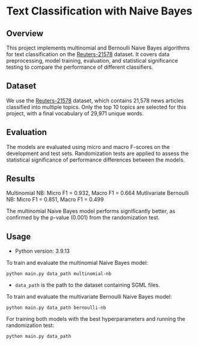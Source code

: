 # Text Classification with Naive Bayes

## Overview

This project implements multinomial and Bernoulli Naive Bayes algorithms for text classification on the [Reuters-21578](https://archive.ics.uci.edu/dataset/137/reuters+21578+text+categorization+collection) dataset. It covers data preprocessing, model training, evaluation, and statistical significance testing to compare the performance of different classifiers.

## Dataset

We use the [Reuters-21578](https://archive.ics.uci.edu/dataset/137/reuters+21578+text+categorization+collection) dataset, which contains 21,578 news articles classified into multiple topics. Only the top 10 topics are selected for this project, with a final vocabulary of 29,971 unique words.

## Evaluation

The models are evaluated using micro and macro F-scores on the development and test sets. Randomization tests are applied to assess the statistical significance of performance differences between the models.

## Results

Multinomial NB: Micro F1 = 0.932, Macro F1 = 0.664
Mutlivariate Bernoulli NB: Micro F1 = 0.851, Macro F1 = 0.499

The multinomial Naive Bayes model performs significantly better, as confirmed by the p-value (0.001) from the randomization test.

## Usage

- Python version: 3.9.13

To train and evaluate the multinomial Naive Bayes model:

```
python main.py data_path multinomial-nb
```

- `data_path` is the path to the dataset containing SGML files.  

To train and evaluate the multivariate Bernoulli Naive Bayes model:

```
python main.py data_path bernoulli-nb
```

For training both models with the best hyperparameters and running the randomization test:

```
python main.py data_path
```